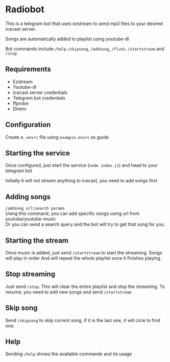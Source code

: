 Radiobot
========

This is a telegram bot that uses ezstream to send mp3 files to your desired 
icecast server.

Songs are automatically added to playlist using youtube-dl

Bot commands include `/help` `/skipsong`, `/addsong`, `/flush`, `/startstream` and `/stop`

## Requirements
- Ezstream
- Youtube-dl
- Icecast server credentials
- Telegram bot credentials
- ffprobe
- Direnv

## Configuration
Create a `.envrc` file using `example.envrc` as guide

## Starting the service
Once configured, just start the service (`node index.js`) and head to your 
telegram bot

Initially it will not stream anything to icecast, you need to add songs first

## Adding songs
`/addsong url|search params`  
Using this command, you can add specific songs using url from youtube/youtube-music  
Or you can send a search query and the bot will try to get that song for you.

## Starting the stream
Once music is added, just send `/startstream` to start the streaming. Songs will play in order 
And will repeat the whole playlist once it finishes playing.

## Stop streaming
Just send `/stop`. This will clear the entire playlist and stop the streaming. 
To resume, you need to add new songs and send `/startstream`

## Skip song
Send `/skipsong` to skip current song, if it is the last one, it will cicle to first one.

## Help
Sending `/help` shows the available commands and its usage